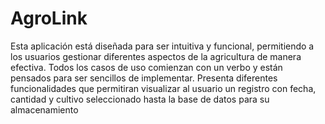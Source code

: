 # AgroLink
 Esta aplicación está diseñada para ser intuitiva y funcional, permitiendo a los usuarios gestionar diferentes aspectos de la agricultura de manera efectiva. Todos los casos de uso comienzan con un verbo y están pensados para ser sencillos de implementar.
Presenta diferentes funcionalidades que permitiran visualizar al usuario un registro con fecha, cantidad y cultivo seleccionado hasta la base de datos para su almacenamiento
